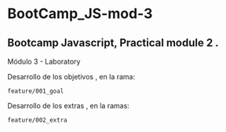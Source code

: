 # BootCamp_JS-mod-3

## Bootcamp Javascript, Practical module 2 .
Módulo 3 -  Laboratory

Desarrollo de los objetivos , en la rama:

```
feature/001_goal
```
Desarrollo de los extras , en la ramas:

```
feature/002_extra
```